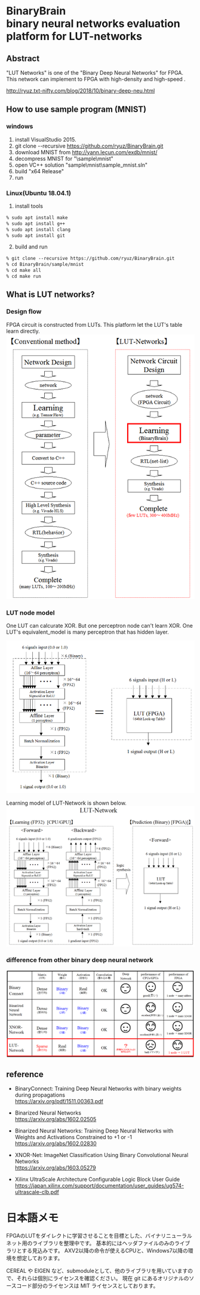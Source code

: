 ﻿# BinaryBrain <br>binary neural networks evaluation platform for LUT-networks

## Abstract
"LUT Networks" is one of the "Binary Deep Neural Networks" for FPGA.
This network can implement to FPGA with high-density and high-speed .

http://ryuz.txt-nifty.com/blog/2018/10/binary-deep-neu.html


## How to use sample program (MNIST)
### windows
1. install VisualStudio 2015. 
2. git clone --recursive https://github.com/ryuz/BinaryBrain.git 
3. download MNIST from http://yann.lecun.com/exdb/mnist/
4. decompress MNIST for "\sample\mnist"
5. open VC++ solution "sample\mnist\sample_mnist.sln"
6. build "x64 Release"
7. run

### Linux(Ubuntu 18.04.1)
1. install tools 
```
% sudo apt install make
% sudo apt install g++
% sudo apt install clang
% sudo apt install git
```
2. build and run
```
% git clone --recursive https://github.com/ryuz/BinaryBrain.git
% cd BinaryBrain/sample/mnist
% cd make all
% cd make run
```


## What is LUT networks?
### Design flow
FPGA circuit is constructed from LUTs.
This platform let the LUT's table learn directly.
![LUT_network_design_flow.png](documents/images/LUT_network_design_flow.png "design flow")

### LUT node model
One LUT can calcurate XOR. But one perceptron node can't learn XOR.
One LUT's equivalent_model is many perceptron that has hidden layer.

![LUT_equivalent_model.png](documents/images/LUT_equivalent_model.png "LUT node model")

Learning model of LUT-Network is shown below.
![LUT_node_model.png](documents/images/LUT_node_model.png "LUT node model")

### difference from other binary deep neural network
![difference_other_networks.png](documents/images/difference_other_networks.png "difference from other networks")

## reference
- BinaryConnect: Training Deep Neural Networks with binary weights during propagations<br>
https://arxiv.org/pdf/1511.00363.pdf

- Binarized Neural Networks<br>
https://arxiv.org/abs/1602.02505

- Binarized Neural Networks: Training Deep Neural Networks with Weights and Activations Constrained to +1 or -1<br>
https://arxiv.org/abs/1602.02830

- XNOR-Net: ImageNet Classification Using Binary Convolutional Neural Networks<br>
https://arxiv.org/abs/1603.05279

- Xilinx UltraScale Architecture Configurable Logic Block User Guide<br>
https://japan.xilinx.com/support/documentation/user_guides/ug574-ultrascale-clb.pdf
 

# 日本語メモ
FPGAのLUTをダイレクトに学習させることを目標とした、バイナリニューラルネット用のライブラリを整理中です。
基本的にはヘッダファイルのみのライブラリとする見込みです。
AXV2以降の命令が使えるCPUと、Windows7以降の環境を想定しております。

CEREAL や EIGEN など、submoduleとして、他のライブラリを用いていますので、それらは個別にライセンスを確認ください。
現在 git にあるオリジナルのソースコード部分のライセンスは MIT ライセンスとしております。

